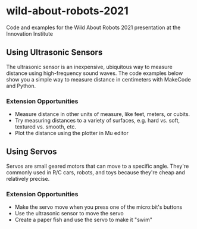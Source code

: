 # wild-about-robots-2021
Code and examples for the Wild About Robots 2021 presentation at the Innovation Institute

## Using Ultrasonic Sensors

The ultrasonic sensor is an inexpensive, ubiquitous way to measure distance using high-frequency sound waves. The code examples below show you a simple way to measure distance in centimeters with MakeCode and Python.

### Extension Opportunities

- Measure distance in other units of measure, like feet, meters, or cubits.
- Try measuring distances to a variety of surfaces, e.g. hard vs. soft, textured vs. smooth, etc.
- Plot the distance using the plotter in Mu editor

## Using Servos

Servos are small geared motors that can move to a specific angle. They're commonly used in R/C cars, robots, and toys because they're cheap and relatively precise.

### Extension Opportunities

- Make the servo move when you press one of the micro:bit's buttons
- Use the ultrasonic sensor to move the servo
- Create a paper fish and use the servo to make it "swim"
